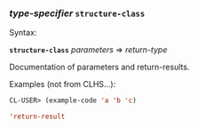 ### <em>type-specifier</em> <strong>`structure-class`</strong>

Syntax:

<strong>`structure-class`</strong> <em>parameters</em> => <em>return-type</em>

Documentation of parameters and return-results.

Examples (not from CLHS...):

```lisp
CL-USER> (example-code 'a 'b 'c)

'return-result
```
